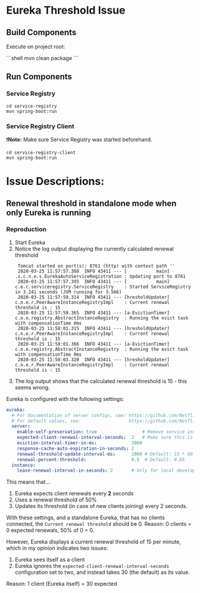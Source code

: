 # Eureka Threshold Issue

## Build Components

Execute on project root:

´´´shell
mvn clean package
´´´

## Run Components

### Service Registry

```shell
cd service-registry
mvn spring-boot:run
```

### Service Registry Client

❗️**Note:** Make sure Service Registry was started beforehand.

```shell
cd service-registry-client
mvn spring-boot:run
```

# Issue Descriptions:

## Renewal threshold in standalone mode when only Eureka is running

### Reproduction

1. Start Eureka
2. Notice the log output displaying the currently calculated renewal threshold
   ```
    Tomcat started on port(s): 8761 (http) with context path ''
    2020-03-25 11:57:57.388  INFO 43411 --- [           main] .s.c.n.e.s.EurekaAutoServiceRegistration : Updating port to 8761
    2020-03-25 11:57:57.395  INFO 43411 --- [           main] c.e.c.serviceregistry.ServiceRegistry    : Started ServiceRegistry in 3.241 seconds (JVM running for 3.566)
    2020-03-25 11:57:59.314  INFO 43411 --- [hresholdUpdater] c.n.e.r.PeerAwareInstanceRegistryImpl    : Current renewal threshold is : 15
    2020-03-25 11:57:59.365  INFO 43411 --- [a-EvictionTimer] c.n.e.registry.AbstractInstanceRegistry  : Running the evict task with compensationTime 0ms
    2020-03-25 11:58:01.315  INFO 43411 --- [hresholdUpdater] c.n.e.r.PeerAwareInstanceRegistryImpl    : Current renewal threshold is : 15
    2020-03-25 11:58:01.366  INFO 43411 --- [a-EvictionTimer] c.n.e.registry.AbstractInstanceRegistry  : Running the evict task with compensationTime 0ms
    2020-03-25 11:58:03.320  INFO 43411 --- [hresholdUpdater] c.n.e.r.PeerAwareInstanceRegistryImpl    : Current renewal threshold is : 15
   ```
3. The log output shows that the calculated renewal threshold is 15 - this seems wrong.

Eureka is configured with the following settings:

```yaml
eureka:
  # For documentation of server configs, see: https://github.com/Netflix/eureka/blob/master/eureka-core/src/main/java/com/netflix/eureka/EurekaServerConfig.java, 
  # For default values, see:                  https://github.com/Netflix/eureka/blob/f660f788e8309621186deee6ffe9425ab8243056/eureka-core/src/main/java/com/netflix/eureka/DefaultEurekaServerConfig.java 
  server:                         
    enable-self-preservation: true                 # Remove service instances that don't send heartbeats on time. Review this setting in a resilient setup. See: https://github.com/Netflix/eureka/wiki/Server-Self-Preservation-Mode
    expected-client-renewal-interval-seconds:  2   # Make sure this is is set to the same value as the lease renewal interval in clients (or slightly higher)
    eviction-interval-timer-in-ms:             2000
    response-cache-auto-expiration-in-seconds: 2
    renewal-threshold-update-interval-ms:      2000 # Default: 15 * 60 * 1000
    renewal-percent-threshold:                 0.5  # Default: 0.85
  instance:
    lease-renewal-interval-in-seconds: 2       # Only for local development. remove this setting in production and thus default to 30 seconds.
```

This means that...
1. Eureka expects client renewals every **2** seconds
2. Uses a renewal threshold of 50%
3. Updates its threshold (in case of new clients joining) every 2 seconds.

With these settings, and a standalone Eureka, that has no clients connected, the `Current renewal threshold` should be 0.
Reason: 0 clients = 0 expected renewals, 50% of 0 = 0.

However, Eureka displays a current renewal threshold of 15 per minute, which in my opinion indicates two issues:

1. Eureka sees itself as a client
2. Eureka ignores the `expected-client-renewal-interval-seconds` configuration set to two, and instead takes 30 (the default) as its value.

Reason: 1 client (Eureka itself) = 30 expected 

